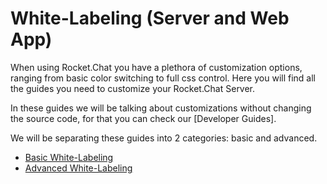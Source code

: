 # White-Labeling \(Server and Web App\)

When using Rocket.Chat you have a plethora of customization options, ranging from basic color switching to full css control. Here you will find all the guides you need to customize your Rocket.Chat Server.

In these guides we will be talking about customizations without changing the source code, for that you can check our \[Developer Guides\].

We will be separating these guides into 2 categories: basic and advanced.

* [Basic White-Labeling](./)
* [Advanced White-Labeling](./)

